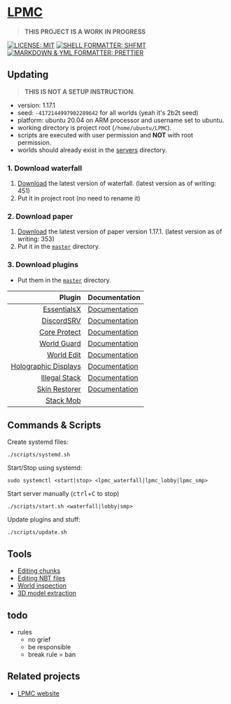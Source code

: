 # [LPMC](https://github.com/developomp/LPMC)

> **THIS PROJECT IS A WORK IN PROGRESS**

[![LICENSE: MIT](https://img.shields.io/badge/License-MIT-green?style=for-the-badge)](./LICENSE)
[![SHELL FORMATTER: SHFMT](https://img.shields.io/badge/shell_formatter-shfmt-darkgrey?style=for-the-badge)](https://github.com/mvdan/sh)
[![MARKDOWN & YML FORMATTER: PRETTIER](https://img.shields.io/badge/markdown_&_yml_formatter-pretiier-ff69b4?style=for-the-badge)](https://github.com/prettier/prettier)

## Updating

> **THIS IS NOT A SETUP INSTRUCTION.**

- version: 1.17.1
- seed: `-4172144997902289642` for all worlds (yeah it's 2b2t seed)
- platform: ubuntu 20.04 on ARM processor and username set to ubuntu.
- working directory is project root (`/home/ubuntu/LPMC`).
- scripts are executed with user permission and **NOT** with root permission.
- worlds should already exist in the [servers](./servers) directory.

### 1. Download waterfall

1. [Download](https://papermc.io/downloads#Waterfall) the latest version of waterfall. (latest version as of writing: 451)
2. Put it in project root (no need to rename it)

### 2. Download paper

1. [Download](https://papermc.io/downloads#Paper-1.17) the latest version of paper version 1.17.1. (latest version as of writing: 353)
2. Put it in the [`master`](./master) directory.

### 3. Download plugins

- Put them in the [`master`](./master) directory.

|                                                                                                                Plugin | Documentation                                                         |
| --------------------------------------------------------------------------------------------------------------------: | :-------------------------------------------------------------------- |
|                                                      [EssentialsX](https://dev.bukkit.org/projects/essentialsx/files) | [Documentation](https://essentialsx.net/wiki/Home.html)               |
|                                                        [DiscordSRV](https://dev.bukkit.org/projects/discordsrv/files) | [Documentation](https://docs.discordsrv.com)                          |
|                                                     [Core Protect](https://dev.bukkit.org/projects/coreprotect/files) | [Documentation](https://docs.coreprotect.net)                         |
|                                                       [World Guard](https://dev.bukkit.org/projects/worldguard/files) | [Documentation](https://worldguard.enginehub.org/en/latest)           |
|                                                         [World Edit](https://dev.bukkit.org/projects/worldedit/files) | [Documentation](https://worldedit.enginehub.org/en/latest)            |
|                                    [Holographic Displays](https://dev.bukkit.org/projects/holographic-displays/files) | [Documentation](https://filoghost.me/docs/holographic-displays)       |
|                            [Illegal Stack](https://www.spigotmc.org/resources/dupe-fixes-illegal-stack-remover.44411) | [Documentation](https://github.com/dniym/IllegalStack/wiki)           |
|                                                [Skin Restorer](https://www.spigotmc.org/resources/skinsrestorer.2124) | [Documentation](https://github.com/SkinsRestorer/SkinsRestorerX/wiki) |
| [Stack Mob](https://www.spigotmc.org/resources/stackmob-enhance-your-servers-performance-without-the-sacrifice.29999) |                                                                       |

## Commands & Scripts

Create systemd files:

```
./scripts/systemd.sh
```

Start/Stop using systemd:

```
sudo systemctl <start|stop> <lpmc_waterfall|lpmc_lobby|lpmc_smp>
```

Start server manually (<kbd>ctrl</kbd>+<kbd>C</kbd> to stop)

```
./scripts/start.sh <waterfall|lobby|smp>
```

Update plugins and stuff:

```
./scripts/update.sh
```

## Tools

- [Editing chunks](https://github.com/Amulet-Team/Amulet-Map-Editor)
- [Editing NBT files](https://marketplace.visualstudio.com/items?itemName=Misodee.vscode-nbt)
- [World inspection](https://github.com/toolbox4minecraft/amidst)
- [3D model extraction](https://github.com/erich666/Mineways)

## todo

- rules
  - no grief
  - be responsible
  - break rule = ban

## Related projects

- [LPMC website](https://github.com/developomp/lpmc.developomp.com)
